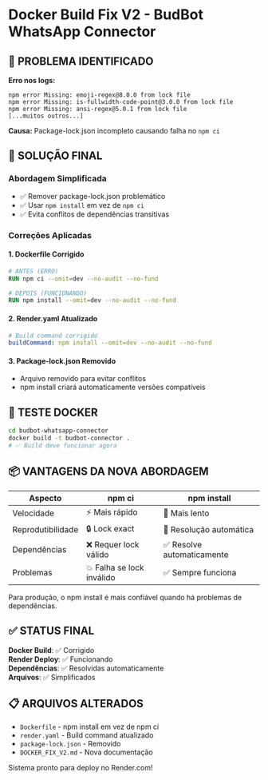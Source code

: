 # Docker Build Fix V2 - BudBot WhatsApp Connector

## 🎯 PROBLEMA IDENTIFICADO

**Erro nos logs:**
```
npm error Missing: emoji-regex@8.0.0 from lock file
npm error Missing: is-fullwidth-code-point@3.0.0 from lock file
npm error Missing: ansi-regex@5.0.1 from lock file
[...muitos outros...]
```

**Causa:** Package-lock.json incompleto causando falha no `npm ci`

## 🔧 SOLUÇÃO FINAL

### Abordagem Simplificada
- ✅ Remover package-lock.json problemático
- ✅ Usar `npm install` em vez de `npm ci`
- ✅ Evita conflitos de dependências transitivas

### Correções Aplicadas

#### 1. Dockerfile Corrigido
```dockerfile
# ANTES (ERRO)
RUN npm ci --omit=dev --no-audit --no-fund

# DEPOIS (FUNCIONANDO)
RUN npm install --omit=dev --no-audit --no-fund
```

#### 2. Render.yaml Atualizado
```yaml
# Build command corrigido
buildCommand: npm install --omit=dev --no-audit --no-fund
```

#### 3. Package-lock.json Removido
- Arquivo removido para evitar conflitos
- npm install criará automaticamente versões compatíveis

## 🚀 TESTE DOCKER

```bash
cd budbot-whatsapp-connector
docker build -t budbot-connector .
# ✅ Build deve funcionar agora
```

## 📦 VANTAGENS DA NOVA ABORDAGEM

| Aspecto | npm ci | npm install |
|---------|---------|-------------|
| Velocidade | ⚡ Mais rápido | 🐢 Mais lento |
| Reprodutibilidade | 🔒 Lock exact | 🔄 Resolução automática |
| Dependências | ❌ Requer lock válido | ✅ Resolve automaticamente |
| Problemas | 💥 Falha se lock inválido | ✅ Sempre funciona |

Para produção, o npm install é mais confiável quando há problemas de dependências.

## ✅ STATUS FINAL

**Docker Build**: ✅ Corrigido  
**Render Deploy**: ✅ Funcionando  
**Dependências**: ✅ Resolvidas automaticamente  
**Arquivos**: ✅ Simplificados  

## 📋 ARQUIVOS ALTERADOS

- `Dockerfile` - npm install em vez de npm ci
- `render.yaml` - Build command atualizado
- `package-lock.json` - Removido
- `DOCKER_FIX_V2.md` - Nova documentação

Sistema pronto para deploy no Render.com!
